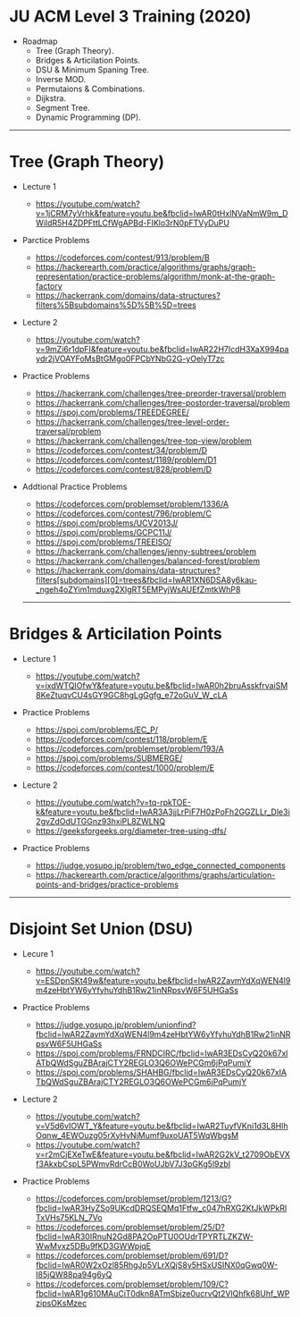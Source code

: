 # JU ACM Level 3 Training (2020)
  - Roadmap 
    + Tree (Graph Theory).
    + Bridges & Articilation Points.
    + DSU & Minimum Spaning Tree.
    + Inverse MOD.
    + Permutaions & Combinations.
    + Dijkstra.
    + Segment Tree.
    + Dynamic Programming (DP).
____________________________________________________________________________________________________________________________________________________________________
# Tree (Graph Theory)

  + Lecture 1
    - https://youtube.com/watch?v=1jCRM7yVrhk&feature=youtu.be&fbclid=IwAR0tHxlNVaNmW9m_DWildR5H4ZDPFttLCfWgAPBd-FIKlo3rN0pFTVyDuPU
  
  + Parctice Problems
    - https://codeforces.com/contest/913/problem/B
    - https://hackerearth.com/practice/algorithms/graphs/graph-representation/practice-problems/algorithm/monk-at-the-graph-factory
    - https://hackerrank.com/domains/data-structures?filters%5Bsubdomains%5D%5B%5D=trees
  
  + Lecture 2
    - https://youtube.com/watch?v=9mZi6r1dpFI&feature=youtu.be&fbclid=IwAR22H7IcdH3XaX994paydr2jVOAYFoMsBtGMgo0FPCbYNbG2G-yOelyT7zc

  + Practice Problems
    - https://hackerrank.com/challenges/tree-preorder-traversal/problem
    - https://hackerrank.com/challenges/tree-postorder-traversal/problem
    - https://spoj.com/problems/TREEDEGREE/
    - https://hackerrank.com/challenges/tree-level-order-traversal/problem
    - https://hackerrank.com/challenges/tree-top-view/problem
    - https://codeforces.com/contest/34/problem/D
    - https://codeforces.com/contest/1189/problem/D1
    - https://codeforces.com/contest/828/problem/D
  
  
  + Addtional Practice Problems
    - https://codeforces.com/problemset/problem/1336/A
    - https://codeforces.com/contest/796/problem/C
    - https://spoj.com/problems/UCV2013J/
    - https://spoj.com/problems/GCPC11J/
    - https://spoj.com/problems/TREEISO/
    - https://hackerrank.com/challenges/jenny-subtrees/problem
    - https://hackerrank.com/challenges/balanced-forest/problem
    - https://hackerrank.com/domains/data-structures?filters[subdomains][0]=trees&fbclid=IwAR1XN6DSA8y6kau-_ngeh4oZYim1mduxg2XIgRT5EMPyjWsAUEfZmtkWhP8
    
    ____________________________________________________________________________________________________________________________________________________________________

# Bridges & Articilation Points

  + Lecture 1
    - https://youtube.com/watch?v=ixdWTQIOfwY&feature=youtu.be&fbclid=IwAR0h2bruAsskfrvaiSM8KeZtuqvCU4sGY9GC8hgLgGgfg_e72oGuV_W_cLA
    
  + Practice Problems 
    - https://spoj.com/problems/EC_P/
    - https://codeforces.com/contest/118/problem/E
    - https://codeforces.com/problemset/problem/193/A
    - https://spoj.com/problems/SUBMERGE/
    - https://codeforces.com/contest/1000/problem/E
    
  + Lecture 2
    - https://youtube.com/watch?v=tq-rpkTOE-k&feature=youtu.be&fbclid=IwAR3A3jjLrPiF7H0zPoFh2GGZLLr_Dle3i2gvZdOdUTGGnz93hxiPL8ZWLNQ
    - https://geeksforgeeks.org/diameter-tree-using-dfs/
  
  + Practice Problems
    - https://judge.yosupo.jp/problem/two_edge_connected_components
    - https://hackerearth.com/practice/algorithms/graphs/articulation-points-and-bridges/practice-problems
    
____________________________________________________________________________________________________________________________________________________________________

# Disjoint Set Union (DSU)

  + Lecure 1
    - https://youtube.com/watch?v=ESDpnSKt49w&feature=youtu.be&fbclid=IwAR2ZavmYdXqWEN4l9m4zeHbtYW6yYfyhuYdhB1Rw21inNRpsvW6F5UHGaSs
    
  + Practice Problems
    - https://judge.yosupo.jp/problem/unionfind?fbclid=IwAR2ZavmYdXqWEN4l9m4zeHbtYW6yYfyhuYdhB1Rw21inNRpsvW6F5UHGaSs
    - https://spoj.com/problems/FRNDCIRC/fbclid=IwAR3EDsCyQ20k67xlATbQWdSguZBArajCTY2REGLO3Q6OWePCGm6jPqPumjY
    - https://spoj.com/problems/SHAHBG/fbclid=IwAR3EDsCyQ20k67xlATbQWdSguZBArajCTY2REGLO3Q6OWePCGm6jPqPumjY
    
  + Lecture 2
    - https://youtube.com/watch?v=V5d6vIOWT_Y&feature=youtu.be&fbclid=IwAR2TuyfVKni1d3L8HlhOqnw_4EWOuzg05rXyHvNjMumf9uxoUAT5WqWbgsM
    - https://youtube.com/watch?v=r2mCjEXeTwE&feature=youtu.be&fbclid=IwAR2G2kV_t2709ObEVXf3AkxbCspL5PWmvRdrCcB0WoUJbV7J3pGKg5l9zbI
    
  + Practice Problems
    - https://codeforces.com/problemset/problem/1213/G?fbclid=IwAR3HyZSo9UKcdDRQSEQMq1Ftfw_c047hRXG2KtJkWPkRlTxVHs75KLN_7Vo
    - https://codeforces.com/problemset/problem/25/D?fbclid=IwAR30IRnuN2Gd8PA2OpPTU0OUdrTPYRTLZKZW-WwMvxz5DBu9fKD3GWWpjqE
    - https://codeforces.com/problemset/problem/691/D?fbclid=IwAR0W2xOzl85RhgJp5VLrXQjS8v5HSxUSINX0qGwq0W-I85jQW88pa94g6yQ
    - https://codeforces.com/problemset/problem/109/C?fbclid=IwAR1g610MAuCiT0dkn8ATmSbjze0ucrvQt2VlQhfk68Uhf_WPzipsOKsMzec
    
